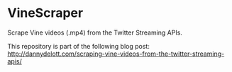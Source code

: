 VineScraper
===========

Scrape Vine videos (.mp4) from the Twitter Streaming APIs.

This repository is part of the following blog post: http://dannydelott.com/scraping-vine-videos-from-the-twitter-streaming-apis/
